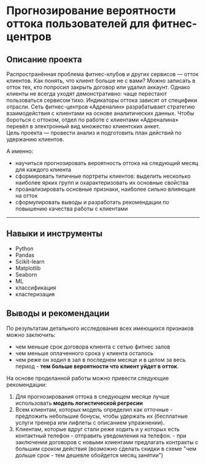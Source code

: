 # Прогнозирование вероятности оттока пользователей для фитнес-центров

## Описание проекта

Распространённая проблема фитнес-клубов и других сервисов — отток клиентов. Как понять, что клиент больше не с вами? Можно записать в отток тех, кто попросил закрыть договор или удалил аккаунт. Однако клиенты не всегда уходят демонстративно: чаще перестают пользоваться сервисом тихо. 
Индикаторы оттока зависят от специфики отрасли. 
Сеть фитнес-центров «Адреналин» разрабатывает стратегию взаимодействия с клиентами на основе аналитических данных. Чтобы бороться с оттоком, отдел по работе с клиентами «Адреналина» перевёл в электронный вид множество клиентских анкет.     
Цель проекта — провести анализ и подготовить план действий по удержанию клиентов.  

А именно: 
- научиться прогнозировать вероятность оттока на следующий месяц для каждого клиента
- сформировать типичные портреты клиентов: выделить несколько наиболее ярких групп и охарактеризовать их основные свойства
- проанализировать основные признаки, наиболее сильно влияющие на отток
- сформулировать выводы и разработать рекомендации по повышению качества работы с клиентами

---

## Навыки и инструменты
- Python
- Pandas
- Scikit-learn
- Matplotlib
- Seaborn
- ML
- классификация
- кластеризация

## Выводы и рекомендации

По результатам детального исследования всех имеющихся признаков можно заключить:
- чем меньше срок договора клиента с сетью фитнес залов
- чем меньше оплаченного срока у клиента осталось
- чем реже он ходил в зал в последнем месяце и в целом за весь период - **тем больше вероятности что клиент уйдет в отток**.

На основе проделанной работы можно привести следующие рекомендации:
1. Для прогнозирования оттока в следующем месяце лучше использовать **модель логистической регресии**
2. Всем клиентам, которых модель определил как отточные - предложить небольшие бонусы, чтобы удержать их (бесплатные услуги тренера или лифлеты с описанием упражнении).
3. Клиентам, которые вдруг стали реже ходить и у которых есть контактный телефон - отправить уведомления на телефон. - при заключении договоров с новыми клиентами предлагать контракты с большим сроком действия (возможно сделать скидки в схеме "чем дольше срок - тем дешевле обойдется месяц занятии")
